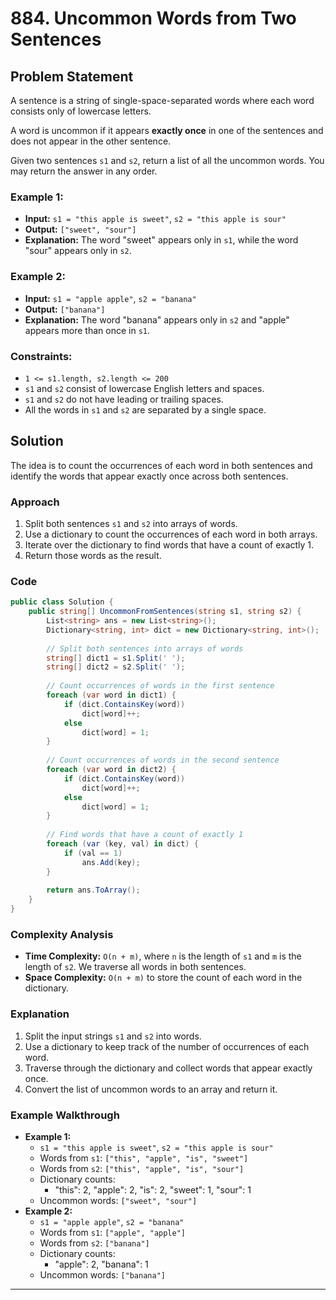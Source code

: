 
# 884. Uncommon Words from Two Sentences

## Problem Statement

A sentence is a string of single-space-separated words where each word consists only of lowercase letters.

A word is uncommon if it appears **exactly once** in one of the sentences and does not appear in the other sentence.

Given two sentences `s1` and `s2`, return a list of all the uncommon words. You may return the answer in any order.

### Example 1:
- **Input:** `s1 = "this apple is sweet"`, `s2 = "this apple is sour"`
- **Output:** `["sweet", "sour"]`
- **Explanation:** The word "sweet" appears only in `s1`, while the word "sour" appears only in `s2`.

### Example 2:
- **Input:** `s1 = "apple apple"`, `s2 = "banana"`
- **Output:** `["banana"]`
- **Explanation:** The word "banana" appears only in `s2` and "apple" appears more than once in `s1`.

### Constraints:
- `1 <= s1.length, s2.length <= 200`
- `s1` and `s2` consist of lowercase English letters and spaces.
- `s1` and `s2` do not have leading or trailing spaces.
- All the words in `s1` and `s2` are separated by a single space.

## Solution

The idea is to count the occurrences of each word in both sentences and identify the words that appear exactly once across both sentences.

### Approach
1. Split both sentences `s1` and `s2` into arrays of words.
2. Use a dictionary to count the occurrences of each word in both arrays.
3. Iterate over the dictionary to find words that have a count of exactly 1.
4. Return those words as the result.

### Code
```csharp
public class Solution {
    public string[] UncommonFromSentences(string s1, string s2) {
        List<string> ans = new List<string>();
        Dictionary<string, int> dict = new Dictionary<string, int>();
        
        // Split both sentences into arrays of words
        string[] dict1 = s1.Split(' ');
        string[] dict2 = s2.Split(' ');
        
        // Count occurrences of words in the first sentence
        foreach (var word in dict1) {
            if (dict.ContainsKey(word))
                dict[word]++;
            else
                dict[word] = 1;
        }
        
        // Count occurrences of words in the second sentence
        foreach (var word in dict2) {
            if (dict.ContainsKey(word))
                dict[word]++;
            else 
                dict[word] = 1;
        }
        
        // Find words that have a count of exactly 1
        foreach (var (key, val) in dict) {
            if (val == 1)
                ans.Add(key);
        }
        
        return ans.ToArray();
    }
}
```

### Complexity Analysis
- **Time Complexity:** `O(n + m)`, where `n` is the length of `s1` and `m` is the length of `s2`. We traverse all words in both sentences.
- **Space Complexity:** `O(n + m)` to store the count of each word in the dictionary.

### Explanation
1. Split the input strings `s1` and `s2` into words.
2. Use a dictionary to keep track of the number of occurrences of each word.
3. Traverse through the dictionary and collect words that appear exactly once.
4. Convert the list of uncommon words to an array and return it.

### Example Walkthrough
- **Example 1:**
  - `s1 = "this apple is sweet"`, `s2 = "this apple is sour"`
  - Words from `s1`: `["this", "apple", "is", "sweet"]`
  - Words from `s2`: `["this", "apple", "is", "sour"]`
  - Dictionary counts: 
    - "this": 2, "apple": 2, "is": 2, "sweet": 1, "sour": 1
  - Uncommon words: `["sweet", "sour"]`
- **Example 2:**
  - `s1 = "apple apple"`, `s2 = "banana"`
  - Words from `s1`: `["apple", "apple"]`
  - Words from `s2`: `["banana"]`
  - Dictionary counts: 
    - "apple": 2, "banana": 1
  - Uncommon words: `["banana"]`

---

